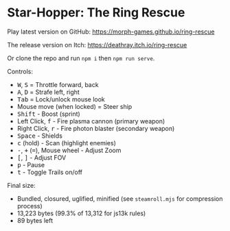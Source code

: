 # Star-Hopper: The Ring Rescue

Play latest version on GitHub: https://morph-games.github.io/ring-rescue

The release version on Itch: https://deathray.itch.io/ring-rescue

Or clone the repo and run `npm i` then `npm run serve`.

Controls:

* <kbd>W</kbd>, <kbd>S</kbd> = Throttle forward, back
* <kbd>A</kbd>, <kbd>D</kbd> = Strafe left, right
* <kbd>Tab</kbd> = Lock/unlock mouse look
* Mouse move (when locked) = Steer ship
* <kbd>Shift</kbd> - Boost (sprint)
* Left Click, <kbd>f</kbd> - Fire plasma cannon (primary weapon)
* Right Click, <kbd>r</kbd> - Fire photon blaster (secondary weapon)
* <kbd>Space</kbd> - Shields
* <kbd>c</kbd> (hold) - Scan (highlight enemies)
* <kbd>-</kbd>, <kbd>+</kbd> (<kbd>=</kbd>), Mouse wheel - Adjust Zoom
* <kbd>[</kbd>, <kbd>]</kbd> - Adjust FOV
* <kbd>p</kbd> - Pause
* <kbd>t</kbd> - Toggle Trails on/off

Final size: 

* Bundled, closured, uglified, minified (see `steamroll.mjs` for compression process)
* 13,223 bytes (99.3% of 13,312 for js13k rules)
* 89 bytes left

